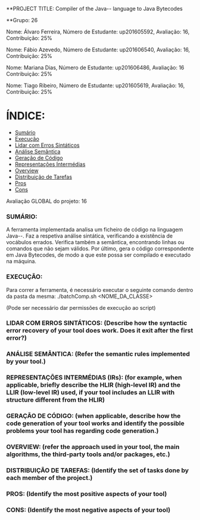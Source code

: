 **PROJECT TITLE: Compiler of the Java-- language to Java Bytecodes

**Grupo: 26

Nome: Álvaro Ferreira, Número de Estudante: up201605592, Avaliação: 16, Contribuição: 25%

Nome: Fábio Azevedo, Número de Estudante: up201606540, Avaliação: 16, Contribuição: 25%

Nome: Mariana Dias, Número de Estudante: up201606486, Avaliação: 16 Contribuição: 25%

Nome: Tiago Ribeiro, Número de Estudante: up201605619, Avaliação: 16, Contribuição: 25%

# ÍNDICE:

- [Sumário](#sumário)
- [Execução](#execução)
- [Lidar com Erros Sintáticos](#lidar-com-erros-sintáticos)
- [Análise Semântica](#análise-semântica)
- [Geração de Código](#geração-de-código)
- [Representações Intermédias](#representações-intermédias)
- [Overview](#overview)
- [Distribuição de Tarefas](#testsuite-and-test-infrastructure)
- [Pros](#pros)
- [Cons](#cons)

Avaliação GLOBAL do projeto: 16

### SUMÁRIO: 
A ferramenta implementada analisa um ficheiro de código na linguagem Java--. 
Faz a respetiva análise sintática, verificando a existência de vocábulos errados. 
Verifica também a semântica, encontrando linhas ou comandos que não sejam válidos.
Por último, gera o código correspondente em Java Bytecodes, de modo a que este possa ser compilado e executado na máquina.

### EXECUÇÃO:
Para correr a ferramenta, é necessário executar o seguinte comando dentro da pasta da mesma:
./batchComp.sh <NOME_DA_CLASSE>

(Pode ser necessário dar permissões de execução ao script)

### LIDAR COM ERROS SINTÁTICOS: (Describe how the syntactic error recovery of your tool does work. Does it exit after the first error?)


### ANÁLISE SEMÂNTICA: (Refer the semantic rules implemented by your tool.)



### REPRESENTAÇÕES INTERMÉDIAS (IRs): (for example, when applicable, briefly describe the HLIR (high-level IR) and the LLIR (low-level IR) used, if your tool includes an LLIR with structure different from the HLIR)



### GERAÇÃO DE CÓDIGO: (when applicable, describe how the code generation of your tool works and identify the possible problems your tool has regarding code generation.)



### OVERVIEW: (refer the approach used in your tool, the main algorithms, the third-party tools and/or packages, etc.)


### DISTRIBUIÇÃO DE TAREFAS: (Identify the set of tasks done by each member of the project.)



### PROS: (Identify the most positive aspects of your tool)


### CONS: (Identify the most negative aspects of your tool)

